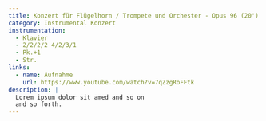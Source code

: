 ```yaml
---
title: Konzert für Flügelhorn / Trompete und Orchester - Opus 96 (20')
category: Instrumental Konzert
instrumentation:
  - Klavier
  - 2/2/2/2 4/2/3/1
  - Pk.+1
  - Str.
links:
  - name: Aufnahme
    url: https://www.youtube.com/watch?v=7qZzgRoFFtk
description: |
  Lorem ipsum dolor sit amed and so on
  and so forth.
---
```


